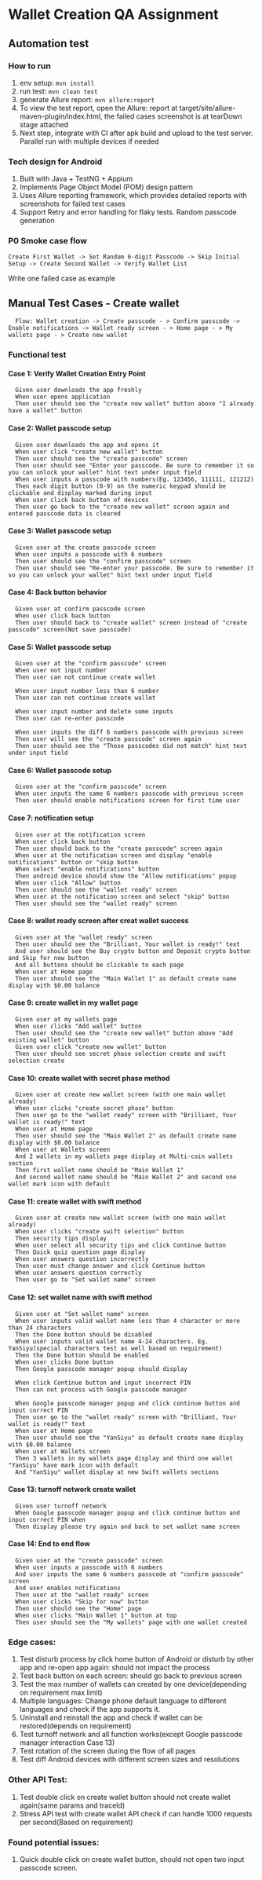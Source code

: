 # Wallet Creation QA Assignment

## Automation test
### How to run
1. env setup: `mvn install`
2. run test: `mvn clean test`
3. generate Allure report: `mvn allure:report`
4. To view the test report, open the Allure: report at target/site/allure-maven-plugin/index.html, the failed cases screenshot is at tearDown stage attached
5. Next step, integrate with CI after apk build and upload to the test server. Parallel run with multiple devices if needed

### Tech design for Android
1. Built with Java + TestNG + Appium
2. Implements Page Object Model (POM) design pattern 
3. Uses Allure reporting framework, which provides detailed reports with screenshots for failed test cases
4. Support Retry and error handling for flaky tests. Random passcode generation

### P0 Smoke case flow
    Create First Wallet -> Set Random 6-digit Passcode -> Skip Initial Setup -> Create Second Wallet -> Verify Wallet List

Write one failed case as example
## Manual Test Cases - Create wallet

      Flow: Wallet creation -> Create passcode - > Confirm passcode -> Enable notifications -> Wallet ready screen - > Home page - > My wallets page - > Create new wallet
### Functional test
#### Case 1: Verify Wallet Creation Entry Point
      Given user downloads the app freshly
      When user opens application
      Then user should see the "create new wallet" button above "I already have a wallet" button

#### Case 2: Wallet passcode setup
      Given user downloads the app and opens it
      When user click "create new wallet" button
      Then user should see the "create passcode" screen
      Then user should see "Enter your passcode. Be sure to remember it so you can unlock your wallet" hint text under input field
      When user inputs a passcode with numbers(Eg. 123456, 111111, 121212)
      Then each digit button (0-9) on the numeric keypad should be clickable and display marked during input
      When user click back button of devices
      Then user go back to the "create new wallet" screen again and entered passcode data is cleared

#### Case 3: Wallet passcode setup
      Given user at the create passcode screen
      When user inputs a passcode with 6 numbers
      Then user should see the "confirm passcode" screen
      Then user should see "Re-enter your passcode. Be sure to remember it so you can unlock your wallet" hint text under input field
      
#### Case 4: Back button behavior
      Given user at confirm passcode screen
      When user click back button
      Then user should back to "create wallet" screen instead of "create passcode" screen(Not save passcode)
      
#### Case 5: Wallet passcode setup
      Given user at the "confirm passcode" screen
      When user not input number
      Then user can not continue create wallet
      
      When user input number less than 6 number
      Then user can not continue create wallet
      
      When user input number and delete some inputs
      Then user can re-enter passcode
      
      When user inputs the diff 6 numbers passcode with previous screen
      Then user will see the "create passcode" screen again
      Then user should see the "Those passcodes did not match" hint text under input field
      
#### Case 6: Wallet passcode setup
      Given user at the "confirm passcode" screen
      When user inputs the same 6 numbers passcode with previous screen
      Then user should enable notifications screen for first time user 
      
#### Case 7: notification setup
      Given user at the notification screen
      When user click back button
      Then user should back to the "create passcode" screen again
      When user at the notification screen and display "enable notifications" button or "skip button
      When select "enable notifications" button
      Then android device should show the "Allow notifications" popup
      When user click "Allow" button
      Then user should see the "wallet ready" screen
      When user at the notification screen and select "skip" button
      Then user should see the "wallet ready" screen 
      
#### Case 8: wallet ready screen after creat wallet success
      Given user at the "wallet ready" screen
      Then user should see the "Brilliant, Your wallet is ready!" text
      And user should see the Buy crypto button and Deposit crypto button and Skip for now button
      And all buttons should be clickable to each page
      When user at Home page
      Then user should see the "Main Wallet 1" as default create name display with $0.00 balance
      
#### Case 9: create wallet in my wallet page
      Given user at my wallets page
      When user clicks "Add wallet" button
      Then user should see the "create new wallet" button above "Add existing wallet" button
      Given user click "create new wallet" button
      Then user should see secret phase selection create and swift selection create
      
#### Case 10: create wallet with secret phase method
      Given user at create new wallet screen (with one main wallet already)
      When user clicks "create secret phase" button
      Then user go to the "wallet ready" screen with "Brilliant, Your wallet is ready!" text
      When user at Home page
      Then user should see the "Main Wallet 2" as default create name display with $0.00 balance
      When user at Wallets screen 
      And 2 wallets in my wallets page display at Multi-coin wallets section
      Then first wallet name should be "Main Wallet 1" 
      And second wallet name should be "Main Wallet 2" and second one wallet mark icon with default
      
#### Case 11: create wallet with swift method
      Given user at create new wallet screen (with one main wallet already)
      When user clicks "create swift selection" button
      Then security tips display
      When user select all security tips and click Continue button
      Then Quick quiz question page display
      When user answers question incorrectly
      Then user must change answer and click Continue button
      When user answers question correctly
      Then user go to "Set wallet name" screen
      
#### Case 12: set wallet name with swift method
      Given user at "Set wallet name" screen
      When user inputs valid wallet name less than 4 character or more than 24 characters
      Then the Done button should be disabled
      When user inputs valid wallet name 4-24 characters. Eg. YanSiyu(special characters test as well based on requirement)
      Then the Done button should be enabled
      When user clicks Done button
      Then Google passcode manager popup should display
      
      When click Continue button and input incorrect PIN
      Then can not process with Google passcode manager
      
      When Google passcode manager popup and click continue button and input correct PIN
      Then user go to the "wallet ready" screen with "Brilliant, Your wallet is ready!" text
      When user at Home page
      Then user should see the "YanSiyu" as default create name display with $0.00 balance
      When user at Wallets screen
      Then 3 wallets in my wallets page display and third one wallet "YanSiyu" have mark icon with default
      And "YanSiyu" wallet display at new Swift wallets sections
      
#### Case 13: turnoff network create wallet
      Given user turnoff network
      When Google passcode manager popup and click continue button and input correct PIN when
      Then display please try again and back to set wallet name screen
      
#### Case 14: End to end flow
      Given user at the "create passcode" screen
      When user inputs a passcode with 6 numbers
      And user inputs the same 6 numbers passcode at "confirm passcode" screen
      And user enables notifications
      Then user at the "wallet ready" screen
      When user clicks "Skip for now" button
      Then user should see the "Home" page
      When user clicks "Main Wallet 1" button at top
      Then user should see the "My wallets" page with one wallet created


### Edge cases:
1. Test disturb process by click home button of Android or disturb by other app and re-open app again: should not impact the process
2. Test back button on each screen: should go back to previous screen
3. Test the max number of wallets can created by one device(depending on requirement max limit)
4. Multiple languages: Change phone default language to different languages and check if the app supports it.
5. Uninstall and reinstall the app and check if wallet can be restored(depends on requirement)
6. Test turnoff network and all function works(except Google passcode manager interaction Case 13) 
7. Test rotation of the screen during the flow of all pages
8. Test diff Android devices with different screen sizes and resolutions

### Other API Test:
1. Test double click on create wallet button should not create wallet again(same params and traceId)
2. Stress API test with create wallet API check if can handle 1000 requests per second(Based on requirement)

### Found potential issues:
1. Quick double click on create wallet button, should not open two input passcode screen.